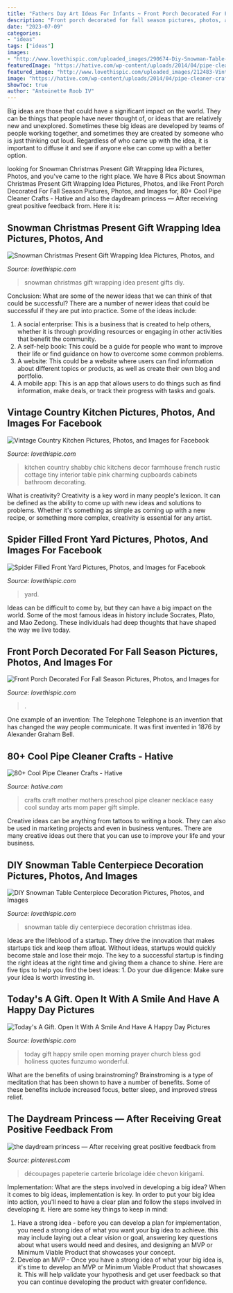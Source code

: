 ```yaml
---
title: "Fathers Day Art Ideas For Infants ~ Front Porch Decorated For Fall Season Pictures, Photos, And Images For"
description: "Front porch decorated for fall season pictures, photos, and images for"
date: "2023-07-09"
categories:
- "ideas"
tags: ["ideas"]
images:
- "http://www.lovethispic.com/uploaded_images/290674-Diy-Snowman-Table-Centerpiece-Decoration.jpg"
featuredImage: "https://hative.com/wp-content/uploads/2014/04/pipe-cleaner-crafts/20-craft-for-mothers-day.jpg"
featured_image: "http://www.lovethispic.com/uploaded_images/212483-Vintage-Country-Kitchen.jpg"
image: "https://hative.com/wp-content/uploads/2014/04/pipe-cleaner-crafts/20-craft-for-mothers-day.jpg"
ShowToc: true
author: "Antoinette Roob IV"
---
```



Big ideas are those that could have a significant impact on the world. They can be things that people have never thought of, or ideas that are relatively new and unexplored. Sometimes these big ideas are developed by teams of people working together, and sometimes they are created by someone who is just thinking out loud. Regardless of who came up with the idea, it is important to diffuse it and see if anyone else can come up with a better option.

	

		
looking for Snowman Christmas Present Gift Wrapping Idea Pictures, Photos, and you've came to the right place. We have 8 Pics about Snowman Christmas Present Gift Wrapping Idea Pictures, Photos, and like Front Porch Decorated For Fall Season Pictures, Photos, and Images for, 80+ Cool Pipe Cleaner Crafts - Hative and also the daydream princess — After receiving great positive feedback from. Here it is:
		
    
## Snowman Christmas Present Gift Wrapping Idea Pictures, Photos, And

<img loading=lazy src="http://www.lovethispic.com/uploaded_images/343161-Snowman-Christmas-Present-Gift-Wrapping-Idea.jpg" onerror="this.onerror=null;this.src='https://tse3.mm.bing.net/th?id=OIP.GysY8ZRpcCtuQ5U920lKRgHaMR&amp;pid=15.1';" alt="Snowman Christmas Present Gift Wrapping Idea Pictures, Photos, and">

_Source: lovethispic.com_

>snowman christmas gift wrapping idea present gifts diy. 

	

Conclusion: What are some of the newer ideas that we can think of that could be successful?
There are a number of newer ideas that could be successful if they are put into practice. Some of the ideas include: 
1. A social enterprise: This is a business that is created to help others, whether it is through providing resources or engaging in other activities that benefit the community. 
2. A self-help book: This could be a guide for people who want to improve their life or find guidance on how to overcome some common problems. 
3. A website: This could be a website where users can find information about different topics or products, as well as create their own blog and portfolio. 
4. A mobile app: This is an app that allows users to do things such as find information, make deals, or track their progress with tasks and goals.

    
## Vintage Country Kitchen Pictures, Photos, And Images For Facebook

<img loading=lazy src="http://www.lovethispic.com/uploaded_images/212483-Vintage-Country-Kitchen.jpg" onerror="this.onerror=null;this.src='https://tse4.mm.bing.net/th?id=OIP.59TbXWYKQgy_X9h1oRyCsgHaJ4&amp;pid=15.1';" alt="Vintage Country Kitchen Pictures, Photos, and Images for Facebook">

_Source: lovethispic.com_

>kitchen country shabby chic kitchens decor farmhouse french rustic cottage tiny interior table pink charming cupboards cabinets bathroom decorating. 

	

What is creativity?
Creativity is a key word in many people's lexicon. It can be defined as the ability to come up with new ideas and solutions to problems. Whether it's something as simple as coming up with a new recipe, or something more complex, creativity is essential for any artist.

    
## Spider Filled Front Yard Pictures, Photos, And Images For Facebook

<img loading=lazy src="http://www.lovethispic.com/uploaded_images/41879-Spider-Filled-Front-Yard.jpg" onerror="this.onerror=null;this.src='https://tse4.mm.bing.net/th?id=OIP.fkoC7mELuGAszNba8zWujwHaJ3&amp;pid=15.1';" alt="Spider Filled Front Yard Pictures, Photos, and Images for Facebook">

_Source: lovethispic.com_

>yard. 

	

Ideas can be difficult to come by, but they can have a big impact on the world. Some of the most famous ideas in history include Socrates, Plato, and Mao Zedong. These individuals had deep thoughts that have shaped the way we live today.

    
## Front Porch Decorated For Fall Season Pictures, Photos, And Images For

<img loading=lazy src="http://www.lovethispic.com/uploaded_images/127651-Front-Porch-Decorated-For-Fall-Season.jpg" onerror="this.onerror=null;this.src='https://tse1.mm.bing.net/th?id=OIP.qHiyXjl-Hwb6CUvd1icqQgHaLG&amp;pid=15.1';" alt="Front Porch Decorated For Fall Season Pictures, Photos, and Images for">

_Source: lovethispic.com_

>. 

	

One example of an invention: The Telephone
Telephone is an invention that has changed the way people communicate. It was first invented in 1876 by Alexander Graham Bell.

    
## 80+ Cool Pipe Cleaner Crafts - Hative

<img loading=lazy src="https://hative.com/wp-content/uploads/2014/04/pipe-cleaner-crafts/20-craft-for-mothers-day.jpg" onerror="this.onerror=null;this.src='https://tse3.mm.bing.net/th?id=OIP.Yjt4qqC_ECDwbfTIeVkNBQHaIU&amp;pid=15.1';" alt="80+ Cool Pipe Cleaner Crafts - Hative">

_Source: hative.com_

>crafts craft mother mothers preschool pipe cleaner necklace easy cool sunday arts mom paper gift simple. 

	

Creative ideas can be anything from tattoos to writing a book. They can also be used in marketing projects and even in business ventures. There are many creative ideas out there that you can use to improve your life and your business.

    
## DIY Snowman Table Centerpiece Decoration Pictures, Photos, And Images

<img loading=lazy src="http://www.lovethispic.com/uploaded_images/290674-Diy-Snowman-Table-Centerpiece-Decoration.jpg" onerror="this.onerror=null;this.src='https://tse2.mm.bing.net/th?id=OIP.LQy2Q3oRmg_Ok7P4NZHIAwHaJ4&amp;pid=15.1';" alt="DIY Snowman Table Centerpiece Decoration Pictures, Photos, and Images">

_Source: lovethispic.com_

>snowman table diy centerpiece decoration christmas idea. 

	

Ideas are the lifeblood of a startup. They drive the innovation that makes startups tick and keep them afloat. Without ideas, startups would quickly become stale and lose their mojo. The key to a successful startup is finding the right ideas at the right time and giving them a chance to shine. Here are five tips to help you find the best ideas: 1. Do your due diligence: Make sure your idea is worth investing in.

    
## Today&#039;s A Gift. Open It With A Smile And Have A Happy Day Pictures

<img loading=lazy src="http://www.lovethispic.com/uploaded_images/355201-Today-s-A-Gift.-Open-It-With-A-Smile-And-Have-A-Happy-Day.jpg" onerror="this.onerror=null;this.src='https://tse2.mm.bing.net/th?id=OIP.R9nL9IC51t4ptfLjie03ugHaJ4&amp;pid=15.1';" alt="Today&#039;s A Gift. Open It With A Smile And Have A Happy Day Pictures">

_Source: lovethispic.com_

>today gift happy smile open morning prayer church bless god holiness quotes funzumo wonderful. 

	

What are the benefits of using brainstroming?
Brainstroming is a type of meditation that has been shown to have a number of benefits. Some of these benefits include increased focus, better sleep, and improved stress relief.

    
## The Daydream Princess — After Receiving Great Positive Feedback From

<img loading=lazy src="https://i.pinimg.com/736x/7c/9a/ec/7c9aecc3bea0cc434693179f82dcd5b5.jpg" onerror="this.onerror=null;this.src='https://tse1.mm.bing.net/th?id=OIP.7GLEk99zv7cJGm4UobQLAgHaKX&amp;pid=15.1';" alt="the daydream princess — After receiving great positive feedback from">

_Source: pinterest.com_

>découpages papeterie carterie bricolage idée chevon kirigami. 

	

Implementation: What are the steps involved in developing a big idea?
When it comes to big ideas, implementation is key. In order to put your big idea into action, you'll need to have a clear plan and follow the steps involved in developing it. Here are some key things to keep in mind: 
1. Have a strong idea - before you can develop a plan for implementation, you need a strong idea of what you want your big idea to achieve. this may include laying out a clear vision or goal, answering key questions about what users would need and desires, and designing an MVP or Minimum Viable Product that showcases your concept. 
2. Develop an MVP - Once you have a strong idea of what your big idea is, it's time to develop an MVP or Minimum Viable Product that showcases it. This will help validate your hypothesis and get user feedback so that you can continue developing the product with greater confidence.

